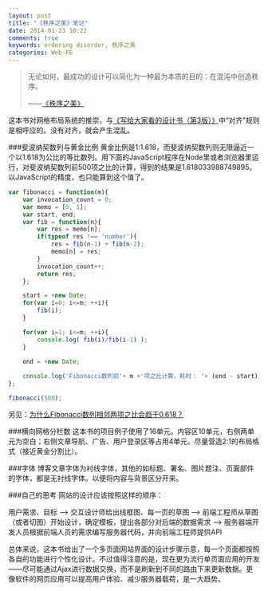 ```yaml
---
layout: post
title: "《秩序之美》笔记"
date: 2014-01-23 10:22
comments: true
keywords: ordering disorder, 秩序之美
categories: Web-FE
---
```


<blockquote>
<p>无论如何，最成功的设计可以简化为一种最为本质的目的：在混沌中创造秩序。</p>
<p>——<a href="http://book.douban.com/subject/6393626/" class="douban_book" name="6393626" target="_blank">《秩序之美》</a></p>
</blockquote>

这本书对网格布局系统的推崇，与<a href="http://book.douban.com/subject/3323633/" class="douban_book" name="3323633" target="_blank" title="《写给大家看的设计书（第3版）》">《写给大家看的设计书（第3版）》</a>中“对齐”规则是相呼应的。没有对齐，就会产生混乱。

<!--more-->

###斐波纳契数列与黄金比例
黄金比例是1:1.618，而斐波纳契数列则无限逼近一个以1.618为公比的等比数列。用下面的JavaScript程序在Node里或者浏览器里运行，对斐波纳契数列前500项之比的计算，得到的结果是1.618033988749895。以JavaScript的精度，也只能算到这个值了。

``` javascript
var fibonacci = function(m){
	var invocation_count = 0;
	var memo = [0, 1];
	var start, end;
	var fib = function(n){
		var res = memo[n];
		if(typeof res !== 'number'){
			res = fib(n-1) + fib(n-2);
			memo[n] = res;
		}
		invocation_count++;
		return res;
	};

	start = +new Date;
	for(var i=0; i<=m; ++i){
		fib(i);
	}

	for(var i=1; i<=m; ++i){
		console.log( fib(i)/fib(i-1) );
	}

	end = +new Date;
	
	console.log('Fibonacci数列前'+ m +'项之比计算，耗时： '+ (end - start) + ' ms');
};

fibonacci(500);
```

另见：<a href="http://www.matrix67.com/blog/archives/5221" target="_blank">为什么Fibonacci数列相邻两项之比会趋于0.618？</a>

###横向网格分栏数
这本书的项目例子使用了16单元。内容区10单元，右侧两单元为空白；右侧文章导航、广告、用户登录区等占用4单元。尽量营造2:1的布局格式（接近黄金分割比）。

###字体
博客文章字体为衬线字体，其他的如标题、署名、图片题注、页面部件的字体，都是无衬线字体。以便将内容与背景区分开来。

###自己的思考
网站的设计应该按照这样的顺序：

用户需求、目标 --> 交互设计师给出线框图、每一页的草图 --> 前端工程师从草图（或者切图）开始设计，确定模板，提出各部分对后端的数据需求 --> 服务器端开发人员根据前端人员的需求编写服务器代码，并向前端工程师提供API

总体来说，这本书给出了一个多页面网站界面的设计步骤示意，每一个页面都按照各自的功能进行个性化设计。不过值得注意的是，现在更为流行单页面应用的开发——尽可能通过Ajax进行数据交换，而不是刷新到不同的路由下来更新数据。更像软件的网页应用可以提高用户体验、减少服务器载荷，是一大趋势。